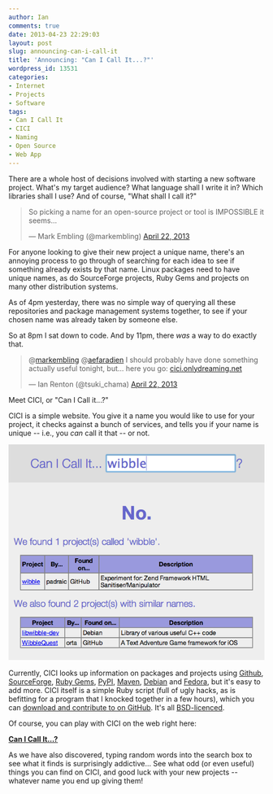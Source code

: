 ```yaml
---
author: Ian
comments: true
date: 2013-04-23 22:29:03
layout: post
slug: announcing-can-i-call-it
title: 'Announcing: "Can I Call It...?"'
wordpress_id: 13531
categories:
- Internet
- Projects
- Software
tags:
- Can I Call It
- CICI
- Naming
- Open Source
- Web App
---
```


There are a whole host of decisions involved with starting a new software project. What's my target audience? What language shall I write it in? Which libraries shall I use? And of course, "What shall I call it?"

<blockquote class="twitter-tweet"><p>So picking a name for an open-source project or tool is IMPOSSIBLE it seems...</p>&mdash; Mark Embling (@markembling) <a href="https://twitter.com/markembling/status/326344017526804480">April 22, 2013</a></blockquote>
<script async src="//platform.twitter.com/widgets.js" charset="utf-8"></script>

For anyone looking to give their new project a unique name, there's an annoying process to go through of searching for each idea to see if something already exists by that name. Linux packages need to have unique names, as do SourceForge projects, Ruby Gems and projects on many other distribution systems.

As of 4pm yesterday, there was no simple way of querying all these repositories and package management systems together, to see if your chosen name was already taken by someone else.

So at 8pm I sat down to code. And by 11pm, there _was_ a way to do exactly that.

<blockquote class="twitter-tweet" data-conversation="none"><p>@<a href="https://twitter.com/markembling">markembling</a> @<a href="https://twitter.com/aefaradien">aefaradien</a> I should probably have done something actually useful tonight, but... here you go: <a href="http://t.co/9f26Q6gEAW" title="http://cici.onlydreaming.net/">cici.onlydreaming.net</a></p>&mdash; Ian Renton (@tsuki_chama) <a href="https://twitter.com/tsuki_chama/status/326454516507635712">April 22, 2013</a></blockquote>
<script async src="//platform.twitter.com/widgets.js" charset="utf-8"></script>

Meet CICI, or "Can I Call it...?"

CICI is a simple website. You give it a name you would like to use for your project, it checks against a bunch of services, and tells you if your name is unique -- i.e., you _can_ call it that -- or not.

[![CICI Results Page](/blog/2013/04/Screen-shot-2013-04-23-at-22.17.26.png)](/blog/2013/04/Screen-shot-2013-04-23-at-22.17.26.png)

Currently, CICI looks up information on packages and projects using [Github](https://github.com), [SourceForge](http://sourceforge.net), [Ruby Gems](http://rubygems.org), [PyPI](http://pypi.python.org), [Maven](http://search.maven.org), [Debian](http://packages.debian.org) and [Fedora](https://admin.fedoraproject.org/pkgdb), but it's easy to add more.  CICI itself is a simple Ruby script (full of ugly hacks, as is befitting for a program that I knocked together in a few hours), which you can [download and contribute to on GitHub](https://github.com/ianrenton/canicallit). It's all [BSD-licenced](https://github.com/ianrenton/canicallit/blob/master/LICENCE.md).

Of course, you can play with CICI on the web right here:

**[Can I Call It...?](http://cici.onlydreaming.net)**

As we have also discovered, typing random words into the search box to see what it finds is surprisingly addictive...  See what odd (or even useful) things you can find on CICI, and good luck with your new projects -- whatever name you end up giving them!
